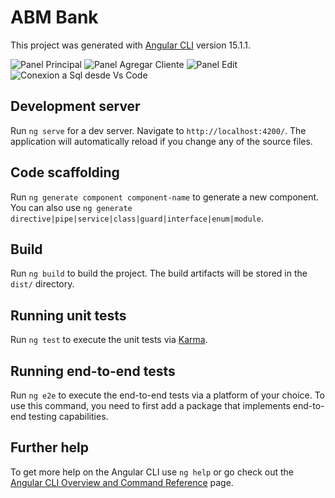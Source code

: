 # ABM Bank

This project was generated with [Angular CLI](https://github.com/angular/angular-cli) version 15.1.1.

<image src="[https://picsum.photos/800/600](https://photos.app.goo.gl/mnvzaK79QJos1i8N8)" alt="Panel Principal">
<image src="https://photos.app.goo.gl/7AeBReuG2VaQMCvq6" alt="Panel Agregar Cliente">
<image src="https://photos.app.goo.gl/j4DieP7B2UJp2fwf8" alt="Panel Edit">
<image src="https://photos.app.goo.gl/b4Fn58UcuHzm6qoH7" alt="Conexion a Sql desde Vs Code">

## Development server

Run `ng serve` for a dev server. Navigate to `http://localhost:4200/`. The application will automatically reload if you change any of the source files.

## Code scaffolding

Run `ng generate component component-name` to generate a new component. You can also use `ng generate directive|pipe|service|class|guard|interface|enum|module`.

## Build

Run `ng build` to build the project. The build artifacts will be stored in the `dist/` directory.

## Running unit tests

Run `ng test` to execute the unit tests via [Karma](https://karma-runner.github.io).

## Running end-to-end tests

Run `ng e2e` to execute the end-to-end tests via a platform of your choice. To use this command, you need to first add a package that implements end-to-end testing capabilities.

## Further help

To get more help on the Angular CLI use `ng help` or go check out the [Angular CLI Overview and Command Reference](https://angular.io/cli) page.
